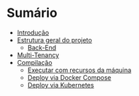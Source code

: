 # Sumário

- [Introdução](./intro.md)
- [Estrutura geral do projeto](./estrutura.md)
  - [Back-End](./backend.md)
- [Multi-Tenancy](./multi-tenancy.md)
- [Compilação](./compilacao.md)
  - [Executar com recursos da máquina](./executar-maquina.md)
  - [Deploy via Docker Compose](./deploy-compose.md)
  - [Deploy via Kubernetes](./deploy-minikube.md)


<!-- TODO: -->

<!-- - Modificando o esquema do banco de dados adequadamente -->
<!-- - Redis? -->
<!-- - MongoDB? -->
